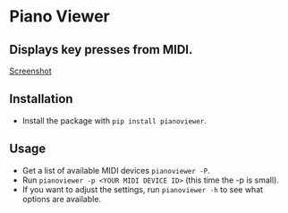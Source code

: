# Piano Viewer
## Displays key presses from MIDI.
[Screenshot](https://git.brokenmouse.studio/ever/pianoviewer/raw/branch/master/screenshot.png)

## Installation
* Install the package with `pip install pianoviewer`.

## Usage
* Get a list of available MIDI devices `pianoviewer -P`.
* Run `pianoviewer -p <YOUR MIDI DEVICE ID>` (this time the -p is small).
* If you want to adjust the settings, run `pianoviewer -h` to see what options are available.
